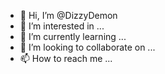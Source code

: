 - 👋 Hi, I’m @DizzyDemon
- 👀 I’m interested in ...
- 🌱 I’m currently learning ...
- 💞️ I’m looking to collaborate on ...
- 📫 How to reach me ...

<!---
DizzyDemon/DizzyDemon is a ✨ special ✨ repository because its `README.md` (this file) appears on your GitHub profile.
You can click the Preview link to take a look at your changes.
--->

